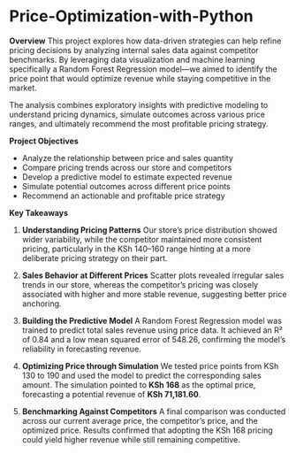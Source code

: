 # Price-Optimization-with-Python

**Overview**
This project explores how data-driven strategies can help refine pricing decisions by analyzing internal sales data against competitor benchmarks. By leveraging data visualization and machine learning specifically a Random Forest Regression model—we aimed to identify the price point that would optimize revenue while staying competitive in the market.

The analysis combines exploratory insights with predictive modeling to understand pricing dynamics, simulate outcomes across various price ranges, and ultimately recommend the most profitable pricing strategy.

**Project Objectives**

* Analyze the relationship between price and sales quantity
* Compare pricing trends across our store and competitors
* Develop a predictive model to estimate expected revenue
* Simulate potential outcomes across different price points
* Recommend an actionable and profitable price strategy

**Key Takeaways**

1. **Understanding Pricing Patterns**
   Our store’s price distribution showed wider variability, while the competitor maintained more consistent pricing, particularly in the KSh 140–160 range hinting at a more deliberate pricing strategy on their part.

2. **Sales Behavior at Different Prices**
   Scatter plots revealed irregular sales trends in our store, whereas the competitor’s pricing was closely associated with higher and more stable revenue, suggesting better price anchoring.

3. **Building the Predictive Model**
   A Random Forest Regression model was trained to predict total sales revenue using price data. It achieved an R² of 0.84 and a low mean squared error of 548.26, confirming the model’s reliability in forecasting revenue.

4. **Optimizing Price through Simulation**
   We tested price points from KSh 130 to 190 and used the model to predict the corresponding sales amount. The simulation pointed to **KSh 168** as the optimal price, forecasting a potential revenue of **KSh 71,181.60**.

5. **Benchmarking Against Competitors**
   A final comparison was conducted across our current average price, the competitor’s price, and the optimized price. Results confirmed that adopting the KSh 168 pricing could yield higher revenue while still remaining competitive.

